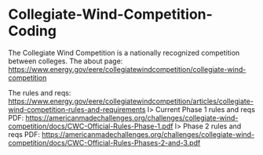 # Collegiate-Wind-Competition-Coding
The Collegiate Wind Competition is a nationally recognized competition between colleges.
The about page:
https://www.energy.gov/eere/collegiatewindcompetition/collegiate-wind-competition

The rules and reqs:
https://www.energy.gov/eere/collegiatewindcompetition/articles/collegiate-wind-competition-rules-and-requirements
l> Current Phase 1 rules and reqs PDF:
https://americanmadechallenges.org/challenges/collegiate-wind-competition/docs/CWC-Official-Rules-Phase-1.pdf
l> Phase 2 rules and reqs PDF:
https://americanmadechallenges.org/challenges/collegiate-wind-competition/docs/CWC-Official-Rules-Phases-2-and-3.pdf
